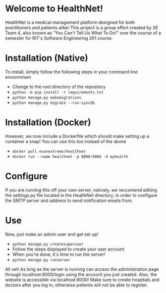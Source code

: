# Welcome to HealthNet!
HealthNet is a medical management platform designed for both practitioners and patients alike!
This project is a group effort created by SE Team 4, also known as "You Can't Tell Us What To Do!" over the course of a semester for RIT's Software Engineering 261 course.

# Installation (Native)
To install, simply follow the following steps in your command line enviornment

* Change to the root directory of the repository
* `python -m pip install -r requirements.txt`
* `python manage.py makemigrations`
* `python manage.py migrate --run-syncdb`

# Installation (Docker)
However, we now include a Dockerfile which should make setting up a container a snap! You can use this too instead of the above
* `docker pull evanextreme/healthnet`
* `docker run --name healthnet -p 8000:8000 -d myhealth`

# Configure

If you are running this off your own server, natively, we reccomend editing the settings.py file located in the HealthNet directory, in order to configure the SMTP server and address to send notification emails from.

# Use
Now, just make an admin user and get set up!

* `python manage.py createsuperuser`
* Follow the steps displayed to create your user account
* When you're done, it's time to run the server!
* `python manage.py runserver`



All set! As long as the server is running can access the administration page through localhost:8000/login using the account you just created. Also, the website is accessible via localhost:8000! Make sure to create hospitals and doctors after you log in, otherwise patients will not be able to register.
